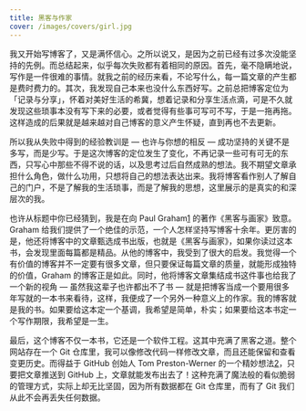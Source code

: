 ```yaml
---
title: 黑客与作家
cover: /images/covers/girl.jpg
---
```


我又开始写博客了，又是满怀信心。之所以说又，是因为之前已经有过多次没能坚持的先例。而总结起来，似乎每次失败都有着相同的原因。首先，毫不隐瞒地说，写作是一件很难的事情。就我之前的经历来看，不论写什么，每一篇文章的产生都是费时费力的。其次，我发现自己本来也没什么东西好写。之前总把博客定位为「记录与分享」，怀着对美好生活的希冀，想着记录和分享生活点滴，可是不久就发现这些琐事本没有写下来的必要，或者觉得有些事可写可不写，于是一拖再拖。这样造成的后果就是越来越对自己博客的意义产生怀疑，直到再也不去更新。

所以我从失败中得到的经验教训是 — 也许与你想的相反 — 成功坚持的关键不是多写，而是少写。于是这次博客的定位发生了变化，不再记录一些可有可无的东西，只写心中那些不得不说的话，以及思考过后自然成熟的想法。我不期望文章承担什么角色，做什么功用，只想将自己的想法表达出来。我将博客看作别人了解自己的门户，不是了解我的生活琐事，而是了解我的思想，这里展示的是真实的和深层次的我。

也许从标题中你已经猜到，我是在向 Paul Graham[1] 的著作《黑客与画家》致意。Graham 给我们提供了一个绝佳的示范，一个人怎样坚持写博客十余年。更厉害的是，他还将博客中的文章甄选成书出版，也就是《黑客与画家》，如果你读过这本书，会发现里面每篇都是精品。从他的博客中，我受到了很大的启发。我觉得一个有价值的博客并不一定要有很多文章，但只要保证每篇文章的质量，就能形成独特的价值，Graham 的博客正是如此。同时，他将博客文章集结成书这件事也给我了一个新的视角 — 虽然我这辈子也许都出不了书 — 就是把博客当成一个要用很多年写就的一本书来看待，这样，我便成了一个另外一种意义上的作家。我的博客就是我的书。如果要给这本定一个基调，我希望是简单，朴实；如果要给这本书定一个写作期限，我希望是一生。

最后，这个博客不仅一本书，它还是一个软件工程。这其中充满了黑客之道。整个网站存在一个 Git 仓库里，我可以像修改代码一样修改文章，而且还能保留和查看变更历史。而得益于 GitHub 创始人 Tom Preston-Werner 的一个精妙想法[2]，只要把文章推送到 GitHub 上，文章就能发布出去了！这种充满了魔法般的看似脆弱的管理方式，实际上却无比坚固，因为所有数据都在 Git 仓库里，而有了 Git 我们从此不会再丢失任何数据。


[1]: http://paulgraham.com
[2]: http://tom.preston-werner.com/2008/11/17/blogging-like-a-hacker.html
